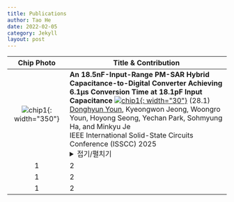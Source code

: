 ```yaml
---
title: Publications
author: Tao He
date: 2022-02-05
category: Jekyll
layout: post
---
```


<div class="table-wrapper" markdown="block">

|Chip Photo|<center>Title & Contribution</center>|
|:-:|:-|
|![chip1](https://donghyun-youn.github.io/about/assets/profile.jpg){: width="350"}|**An 18.5nF-Input-Range PM-SAR Hybrid Capacitance-to-Digital Converter Achieving 6.1μs Conversion Time at 18.1pF Input Capacitance** [![chip1](https://donghyun-youn.github.io/about/assets/profile.jpg){: width="30"}](https://www.naver.com) (28.1)<br><u>Donghyun Youn</u>, Kyeongwon Jeong, Woongro Youn, Hoyong Seong, Yechan Park, Sohmyung Ha, and Minkyu Je<br>IEEE International Solid-State Circuits Conference (ISSCC) 2025 <details><summary>접기/펼치기</summary>ㄴㅁㄴㅇㄹ 접은 내용</details>|
|1|2|
|1|2|
|1|2|

</div>
